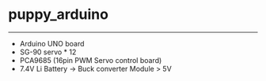 # puppy_arduino
---
* Arduino UNO board
* SG-90 servo * 12
* PCA9685 (16pin PWM Servo control board)
* 7.4V Li Battery -> Buck converter Module > 5V
